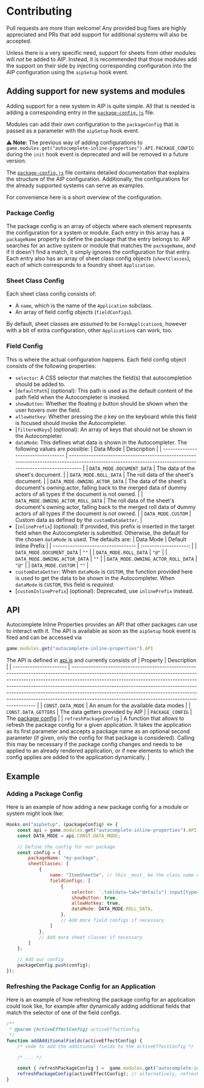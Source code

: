 # Contributing

Pull requests are more than welcome! Any provided bug fixes are highly appreciated and PRs that add support for
additional systems will also be accepted.

Unless there is a very specific need, support for sheets from other modules will _not_ be added to AIP. Instead, it is
recommended that those modules add the support on their side by injecting corresponding configuration into the AIP
configuration using the `aipSetup` hook event.

## Adding support for new systems and modules

Adding support for a new system in AIP is quite simple. All that is needed is adding a corresponding entry in the
[`package-config.js`](src/module/package-config.js) file.

Modules can add their own configuration to the `packageConfig` that is passed as a parameter with the `aipSetup` hook
event.

**⚠️ Note:** The previous way of adding configurations to
`game.modules.get("autocomplete-inline-properties").API.PACKAGE_CONFIG` during the `init` hook event is deprecated and
will be removed in a future version.

The [`package-config.js`](src/module/package-config.js) file contains detailed documentation that explains the structure
of the AIP configuration. Additionally, the configurations for the already supported systems can serve as examples.

For convenience here is a short overview of the configuration.

### Package Config

The package config is an array of objects where each element represents the configuration for a system or module. Each
entry in this array has a `packageName` property to define the package that the entry belongs to. AIP searches for an
active system or module that matches the `packageName`, and if it doesn't find a match, it simply ignores the
configuration for that entry. Each entry also has an array of sheet class config objects (`sheetClasses`), each of which
corresponds to a foundry sheet `Application`.

### Sheet Class Config

Each sheet class config consists of:
* A `name`, which is the name of the `Application` subclass.
* An array of field config objects (`fieldConfigs`).

By default, sheet classes are _assumed_ to be `FormApplication`s, however with a bit of extra configuration, other
`Application`s can work, too.

### Field Config

This is where the actual configuration happens.
Each field config object consists of the following properties:
 * `selector`: A CSS selector that matches the field(s) that autocompletion should be added to.
 * \[`defaultPath`\] (optional): This path is used as the default content of the path field when the Autocompleter is
   invoked.
 * `showButton`: Whether the floating `@` button should be shown when the user hovers over the field.
 * `allowHotkey`: Whether pressing the `@` key on the keyboard while this field is focused should invoke the
   Autocompleter.
 * \[`filteredKeys`\] (optional): An array of keys that should not be shown in the Autocompleter.
 * `dataMode`: This defines what data is shown in the Autocompleter. The following values are possible:
   | Data Mode                          | Description                                                                                                                                               |
   | ---------------------------------- | --------------------------------------------------------------------------------------------------------------------------------------------------------- |
   | `DATA_MODE.DOCUMENT_DATA`          | The data of the sheet's document.                                                                                                                         |
   | `DATA_MODE.ROLL_DATA`              | The roll data of the sheet's document.                                                                                                                    |
   | `DATA_MODE.OWNING_ACTOR_DATA`      | The data of the sheet's document's owning actor, falling back to the merged data of     dummy actors of all types if the document is not owned.           |
   | `DATA_MODE.OWNING_ACTOR_ROLL_DATA` | The roll data of the sheet's document's owning actor, falling back to the     merged roll data of dummy actors of all types if the document is not owned. |
   | `DATA_MODE.CUSTOM`                 | Custom data as defined by the `customDataGetter`.                                                                                                         |
 * \[`inlinePrefix`\] (optional): If provided, this prefix is inserted in the target field when the Autocompleter is
   submitted. Otherwise, the default for the chosen `dataMode` is used. The defaults are:
   | Data Mode                          | Default Inline Prefix |
   | ---------------------------------- | :-------------------: |
   | `DATA_MODE.DOCUMENT_DATA`          |         `""`          |
   | `DATA_MODE.ROLL_DATA`              |         `"@"`         |
   | `DATA_MODE.OWNING_ACTOR_DATA`      |         `""`          |
   | `DATA_MODE.OWNING_ACTOR_ROLL_DATA` |         `"@"`         |
   | `DATA_MODE.CUSTOM`                 |         `""`          |
 * `customDataGetter`: When `dataMode` is `CUSTOM`, the function provided here is used to get the data to be shown in
   the Autocompleter. When `dataMode` is `CUSTOM`, this field is _required_.
 * \[`customInlinePrefix`\] (optional): Deprecated, use `inlinePrefix` instead.


## API

Autocomplete Inline Properties provides an API that other packages can use to interact with it. The API is available as
soon as the `aipSetup` hook event is fired and can be accessed via

```js
game.modules.get("autocomplete-inline-properties").API
```

The API is defined in [api.js](src/module/api.js) and currently consists of
| Property               | Description                                                                                                                                                                                                                                                                                                                                                                                                                                                           |
| ---------------------- | --------------------------------------------------------------------------------------------------------------------------------------------------------------------------------------------------------------------------------------------------------------------------------------------------------------------------------------------------------------------------------------------------------------------------------------------------------------------- |
| `CONST.DATA_MODE`      | An enum for the available data modes                                                                                                                                                                                                                                                                                                                                                                                                                                  |
| `CONST.DATA_GETTERS`   | The data getters provided by AIP                                                                                                                                                                                                                                                                                                                                                                                                                                      |
| `PACKAGE_CONFIG`       | The [package config](#package-config)                                                                                                                                                                                                                                                                                                                                                                                                                                 |
| `refreshPackageConfig` | A function that allows to refresh the package config for a given application. It takes the application as its first parameter and accepts a package name as an optional second parameter (if given, only the config for that package is considered). Calling this may be necessary if the package config changes and needs to be applied to an already rendered application, or if new elements to which the config applies are added to the application dynamically. |

## Example
### Adding a Package Config
Here is an example of how adding a new package config for a module or system might look like:

```js
Hooks.on("aipSetup", (packageConfig) => {
    const api = game.modules.get("autocomplete-inline-properties").API;
    const DATA_MODE = api.CONST.DATA_MODE;

    // Define the config for our package
    const config = {
        packageName: "my-package",
        sheetClasses: [
            {
                name: "ItemSheet5e", // this _must_ be the class name of the `Application` you want it to apply to
                fieldConfigs: [
                    {
                        selector: `.tab[data-tab="details"] input[type="text"]`, // this targets all text input fields on the "details" tab. Any css selector should work here.
                        showButton: true,
                        allowHotkey: true,
                        dataMode: DATA_MODE.ROLL_DATA,
                    },
                    // Add more field configs if necessary
                ]
            },
            // Add more sheet classes if necessary
        ]
    };

    // Add our config
    packageConfig.push(config);
});
```

### Refreshing the Package Config for an Application

Here is an example of how refreshing the package config for an application could look like, for example after
dynamically adding additional fields that match the selector of one of the field configs.

```js
/**
 * @param {ActiveEffectConfig} activeEffectConfig
 */
function addAdditionalFields(activeEffectConfig) {
    /* code to add the additional fields to the activeEffectConfig */

    /* ... */

    const { refreshPackageConfig } =  game.modules.get("autocomplete-inline-properties").API;
    refreshPackageConfig(activeEffectConfig); // alternatively, refreshPackageConfig(activeEffectConfig, "my-package");
}

